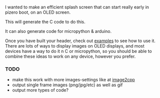 I wanted to make an efficient splash screen that can start really early in pizero boot, on an OLED screen.

This will generate the C code to do this.

It can also generate code for micropython & arduino.

Once you have built your header, check out [examples](examples) to see how to use it. There are lots of ways to display images on OLED displays, and most devices have a way to do it n C or micropython, so you should be able to combine these ideas to work on any device, however you prefer.


### TODO

- make this work with more images-settings like at [image2cpp](https://javl.github.io/image2cpp/)
- output single frame images (png/jpg/etc) as well as gif
- output more types of code?
